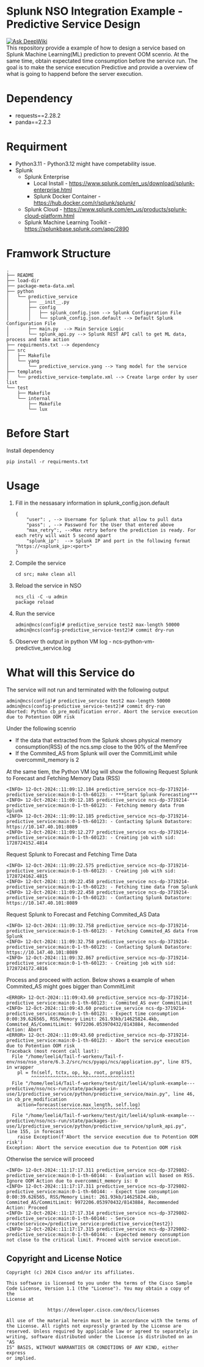 # Splunk NSO Integration Example - Predictive Service Design
[![Ask DeepWiki](https://deepwiki.com/badge.svg)](https://deepwiki.com/NSO-developer/splunk-integration-predictive-service-design)  
This repository provide a example of how to design a service based on Splunk Machine Learning(ML) prediction to prevent OOM scenrio. At the same time, obtain expectated time consumption before the service run. The goal is to make the service execution Predictive and provide a overview of what is going to happend before the server execution. 

# Dependency
* requests==2.28.2
* panda==2.2.3


# Requirment
* Python3.11 - Python3.12 might have competability issue. 
* Splunk
	* Splunk Enterprise
		* Local Install - https://www.splunk.com/en_us/download/splunk-enterprise.html
		* Splunk Docker Container - https://hub.docker.com/r/splunk/splunk/
	* Splunk Cloud - https://www.splunk.com/en_us/products/splunk-cloud-platform.html
    * Splunk Machine Learning Toolkit - https://splunkbase.splunk.com/app/2890

# Framwork Structure
```
.
├── README
├── load-dir
├── package-meta-data.xml
├── python
│   └── predictive_service
│       ├── __init__.py
│       ├── config
│       │   ├── splunk_config.json --> Splunk Configuration File
│       │   └── splunk_config.json.default --> Default Splunk Configuration File
│       ├── main.py  --> Main Service Logic
│       └── splunk_api.py --> Splunk REST API call to get ML data, process and take action
├── requirments.txt --> dependency
├── src
│   ├── Makefile
│   └── yang
│       └── predictive_service.yang --> Yang model for the service
├── templates
│   └── predictive_service-template.xml --> Create large order by user list
└── test
    ├── Makefile
    └── internal
        ├── Makefile
        └── lux
```

# Before Start
Install dependency
```
pip install -r requirments.txt
```


# Usage
1. Fill in the nessasary information in splunk_config.json.default 
    ```
    {
        "user": , --> Username for Splunk that allow to pull data
        "pass": , --> Password for the User that entered above
        "max_retry":, -->Max retry before the prediction is ready. For each retry will wait 5 second apart
        "splunk_ip":  --> Splunk IP and port in the following format "https://<splunk_ip>:<port>"
    }
    ```
2. Compile the service
    ```
    cd src; make clean all
    ```
3. Reload the service in NSO
    ```
    ncs_cli -C -u admin
    package reload
    ```
4. Run the service 
    ```
    admin@ncs(config)# predictive_service test2 max-length 50000
    admin@ncs(config-predictive_service-test2)# commit dry-run 
    ```
5. Observer th output in python VM log - ncs-python-vm-predictive_service.log


# What will this Service do
The service will not run and terminated with the following output
```
admin@ncs(config)# predictive_service test2 max-length 50000
admin@ncs(config-predictive_service-test2)# commit dry-run 
Aborted: Python cb_pre_modification error. Abort the service execution due to Potention OOM risk
```
Under the following scenrio
* If the data that extracted from the Splunk shows physical memory consumption(RSS) of the ncs.smp close to the 90% of the MemFree
* If the Commited_AS from Splunk will over the CommitLimit while overcommit_memory is 2

At the same tiem, the Python VM log will show the following
Request Splunk to Forecast and Fetching Memory Data (RSS)
```
<INFO> 12-Oct-2024::11:09:12.184 predictive_service ncs-dp-3719214-predictive_service:main:0-1-th-60123: - ***Start Splunk Forecasting***
<INFO> 12-Oct-2024::11:09:12.185 predictive_service ncs-dp-3719214-predictive_service:main:0-1-th-60123: - Fetching memory data from Splunk
<INFO> 12-Oct-2024::11:09:12.185 predictive_service ncs-dp-3719214-predictive_service:main:0-1-th-60123: - Contacting Splunk Datastore: https://10.147.40.101:8089
<INFO> 12-Oct-2024::11:09:12.277 predictive_service ncs-dp-3719214-predictive_service:main:0-1-th-60123: - Creating job with sid: 1728724152.4814
```
Request Splunk to Forecast and Fetching Time Data
```
<INFO> 12-Oct-2024::11:09:22.575 predictive_service ncs-dp-3719214-predictive_service:main:0-1-th-60123: - Creating job with sid: 1728724162.4815
<INFO> 12-Oct-2024::11:09:22.458 predictive_service ncs-dp-3719214-predictive_service:main:0-1-th-60123: - Fetching time data from Splunk
<INFO> 12-Oct-2024::11:09:22.458 predictive_service ncs-dp-3719214-predictive_service:main:0-1-th-60123: - Contacting Splunk Datastore: https://10.147.40.101:8089
```
Request Splunk to Forecast and Fetching Commited_AS Data
```
<INFO> 12-Oct-2024::11:09:32.758 predictive_service ncs-dp-3719214-predictive_service:main:0-1-th-60123: - Fetching Commited_AS data from Splunk
<INFO> 12-Oct-2024::11:09:32.758 predictive_service ncs-dp-3719214-predictive_service:main:0-1-th-60123: - Contacting Splunk Datastore: https://10.147.40.101:8089
<INFO> 12-Oct-2024::11:09:32.867 predictive_service ncs-dp-3719214-predictive_service:main:0-1-th-60123: - Creating job with sid: 1728724172.4816
```

Process and proceed with action. Below shows a example of when Commited_AS might goes bigger than CommitLimit
```
<ERROR> 12-Oct-2024::11:09:43.60 predictive_service ncs-dp-3719214-predictive_service:main:0-1-th-60123: - Commited_AS over CommitLimit
<INFO> 12-Oct-2024::11:09:43.60 predictive_service ncs-dp-3719214-predictive_service:main:0-1-th-60123: - Expect time consumption 0:00:39.626565, RSS/Memory Limit: 261.93kb/14625824.4kb, Commited_AS/CommitLimit: 9972206.053970432/8143884, Recommended Action: Abort
<ERROR> 12-Oct-2024::11:09:43.60 predictive_service ncs-dp-3719214-predictive_service:main:0-1-th-60123: - Abort the service execution due to Potention OOM risk
Traceback (most recent call last):
  File "/home/leeli4/Tail-f-workenv/Tail-f-env/nso/nso_store/6.3.2/src/ncs/pyapi/ncs/application.py", line 875, in wrapper
    pl = fn(self, tctx, op, kp, root, proplist)
         ^^^^^^^^^^^^^^^^^^^^^^^^^^^^^^^^^^^^^^
  File "/home/leeli4/Tail-f-workenv/test/git/leeli4/splunk-example---predictive/nso/ncs-run/state/packages-in-use/1/predictive_service/python/predictive_service/main.py", line 46, in cb_pre_modification
    action=forecast(service.max_length, self.log)
           ^^^^^^^^^^^^^^^^^^^^^^^^^^^^^^^^^^^^^^
  File "/home/leeli4/Tail-f-workenv/test/git/leeli4/splunk-example---predictive/nso/ncs-run/state/packages-in-use/1/predictive_service/python/predictive_service/splunk_api.py", line 155, in forecast
    raise Exception(f'Abort the service execution due to Potention OOM risk')
Exception: Abort the service execution due to Potention OOM risk
```
Otherwise the service will proceed
```
<INFO> 12-Oct-2024::11:17:17.311 predictive_service ncs-dp-3729802-predictive_service:main:0-1-th-60144: - Evaluation will based on RSS. Ignore OOM Action due to overcommit_memory is: 0
<INFO> 12-Oct-2024::11:17:17.311 predictive_service ncs-dp-3729802-predictive_service:main:0-1-th-60144: - Expect time consumption 0:00:39.626565, RSS/Memory Limit: 261.93kb/14625824.4kb, Commited_AS/CommitLimit: 9972206.053970432/8143884, Recommended Action: Proceed
<INFO> 12-Oct-2024::11:17:17.314 predictive_service ncs-dp-3729802-predictive_service:main:0-1-th-60144: - Service create(service=/predictive_service:predictive_service{test2})
<INFO> 12-Oct-2024::11:17:17.315 predictive_service ncs-dp-3729802-predictive_service:main:0-1-th-60144: - Expected memory consumption not close to the critical limit. Proceed with service execution.
```



## Copyright and License Notice
``` 
Copyright (c) 2024 Cisco and/or its affiliates.

This software is licensed to you under the terms of the Cisco Sample
Code License, Version 1.1 (the "License"). You may obtain a copy of the
License at

               https://developer.cisco.com/docs/licenses

All use of the material herein must be in accordance with the terms of
the License. All rights not expressly granted by the License are
reserved. Unless required by applicable law or agreed to separately in
writing, software distributed under the License is distributed on an "AS
IS" BASIS, WITHOUT WARRANTIES OR CONDITIONS OF ANY KIND, either express
or implied.
``` 
